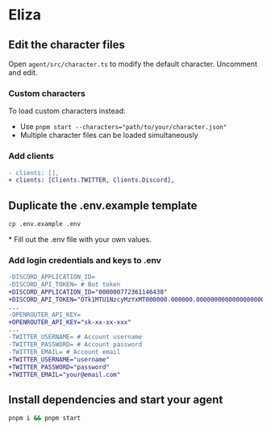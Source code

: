 # Eliza

## Edit the character files

Open `agent/src/character.ts` to modify the default character. Uncomment and edit.

### Custom characters

To load custom characters instead:
- Use `pnpm start --characters="path/to/your/character.json"`
- Multiple character files can be loaded simultaneously

### Add clients

```diff
- clients: [],
+ clients: [Clients.TWITTER, Clients.Discord],
```

## Duplicate the .env.example template

```bash
cp .env.example .env
```

\* Fill out the .env file with your own values.

### Add login credentials and keys to .env

```diff
-DISCORD_APPLICATION_ID=
-DISCORD_API_TOKEN= # Bot token
+DISCORD_APPLICATION_ID="000000772361146438"
+DISCORD_API_TOKEN="OTk1MTU1NzcyMzYxMT000000.000000.00000000000000000000000000000000"
...
-OPENROUTER_API_KEY=
+OPENROUTER_API_KEY="sk-xx-xx-xxx"
...
-TWITTER_USERNAME= # Account username
-TWITTER_PASSWORD= # Account password
-TWITTER_EMAIL= # Account email
+TWITTER_USERNAME="username"
+TWITTER_PASSWORD="password"
+TWITTER_EMAIL="your@email.com"
```

## Install dependencies and start your agent

```bash
pnpm i && pnpm start
```
